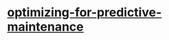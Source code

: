 # [optimizing-for-predictive-maintenance](https://www.linkedin.com/pulse/optimizing-predictive-maintenance-meinolf-sellmann-egdpe/?trackingId=nIylyLioTTqfuB2bdLRioQ%3D%3D)
